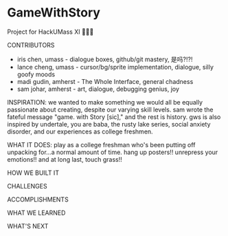 # GameWithStory
Project for HackUMass XI 🦣🥳🎈 

CONTRIBUTORS
* iris chen, umass - dialogue boxes, github/git mastery, 是吗?!?!
* lance cheng, umass - cursor/bg/sprite implementation, dialogue, silly goofy moods
* madi gudin, amherst - The Whole Interface, general chadness
* sam johar, amherst - art, dialogue, debugging genius, joy
  
INSPIRATION:
we wanted to make something we would all be equally passionate about creating, despite our varying skill levels. sam wrote the fateful message "game. with Story [sic]," and the rest is history. gws is also inspired by undertale, you are baba, the rusty lake series, social anxiety disorder, and our experiences as college freshmen.

WHAT IT DOES:
play as a college freshman who's been putting off unpacking for...a normal amount of time. hang up posters!! unrepress your emotions!! and at long last, touch grass!!

HOW WE BUILT IT

CHALLENGES

ACCOMPLISHMENTS

WHAT WE LEARNED

WHAT'S NEXT
